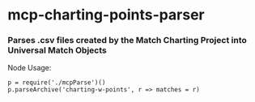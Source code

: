 # mcp-charting-points-parser
### Parses .csv files created by the Match Charting Project into Universal Match Objects

Node Usage:
```
p = require('./mcpParse')()
p.parseArchive('charting-w-points', r => matches = r)
```
